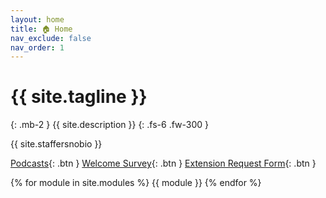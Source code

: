 ```yaml
---
layout: home
title: 🏠 Home
nav_exclude: false
nav_order: 1
---
```


# {{ site.tagline }}

{: .mb-2 }
{{ site.description }}
{: .fs-6 .fw-300 }

{{ site.staffersnobio }}

[syllabus]: syllabus
[piazza]: https://piazza.com/class/m8qkpqxd1s316c
[gradescope]: https://www.gradescope.com/courses/1011519
[github]: https://github.com/dsc-courses/dsc80-2025-sp
[welcome-survey]: https://docs.google.com/forms/d/e/1FAIpQLScNAvrwJpb850IjIul91ddi2bUKLyrRQkAS8N6t5mbXy0Vi0A/viewform?usp=dialog
<!-- [exam-accommodations]: https://forms.gle/NyYbVr1s3BY95Zw1A -->
[extension-request-form]: https://docs.google.com/forms/d/e/1FAIpQLSe1jsdmOFvTi0SkEGVFk8DA4yG3GddgqMuCdBL_cwgJ1Xrdqg/viewform?usp=dialog

<!-- [Jump to the current week](#week-9-modeling-in-practice){: .btn } [Lab Solutions](https://edstem.org/us/courses/51951/discussion/4183397){: .btn .btn-green } -->

[Podcasts](https://podcast.ucsd.edu/){: .btn }
[Welcome Survey][welcome-survey]{: .btn }
[Extension Request Form][extension-request-form]{: .btn }

<!-- [Exam Accommodations Form][exam-accommodations]{: .btn }
[Extension Request Form][extension-request-form]{: .btn } -->

<!-- Click the 🎥 button to view the recording of a lecture/discussion.<br>Click the 📝 button to view lecture notebooks after they've been filled in during lecture. -->

<!-- {: .green }
**Welcome to DSC 80! 👋 Make sure to: read the [syllabus][syllabus], check that you can access [Gradescope][gradescope] and [Ed][ed], fill out the [Welcome Survey][welcome-survey], and fill out the [Exam Accommodations Form][exam-accommodations] if you have an exam conflict.** -->

{% for module in site.modules %}
{{ module }}
{% endfor %}

